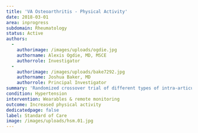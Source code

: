 ```yaml
---
title: 'VA Osteoarthritis - Physical Activity'
date: 2018-03-01
area: inprogress
subdomain: Rheumatology
status: Active
authors:
  - 
    authorimage: /images/uploads/ogdie.jpg
    authorname: Alexis Ogdie, MD, MSCE
    authorrole: Investigator
  - 
    authorimage: /images/uploads/bake7292.jpg
    authorname: Joshua Baker, MD
    authorrole: Principal Investigator
summary: 'Randomized crossover trial of different types of intra-articular injections (population: osteoarthritis at the VA). W2H to be used to monitor physical activity (activity monitors) and patient-reported outcomes over the 3 months after each injection. Financial incentives will also be used to promote adherence to the completion of the patient-reported outcomes.'
condition: Hypertension
intervention: Wearables & remote monitoring
outcome: Increased physical activity
dedicatedpage: false
label: Standard of Care 
image: /images/uploads/hsm.01.jpg
---
```

